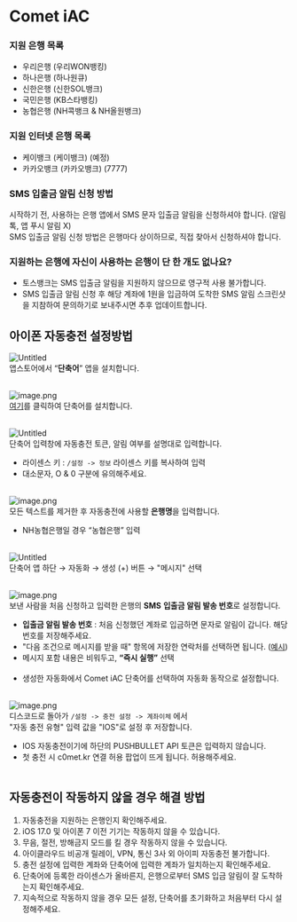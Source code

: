 # Comet iAC

### 지원 은행 목록
- 우리은행 (우리WON뱅킹)
- 하나은행 (하나원큐)
- 신한은행 (신한SOL뱅크)
- 국민은행 (KB스타뱅킹)
- 농협은행 (NH콕뱅크 & NH올원뱅크)

### 지원 인터넷 은행 목록
- 케이뱅크 (케이뱅크) (예정)
- 카카오뱅크 (카카오뱅크) (7777)

### SMS 입출금 알림 신청 방법
시작하기 전, 사용하는 은행 앱에서 SMS 문자 입출금 알림을 신청하셔야 합니다. (알림톡, 앱 푸시 알림 X)</br>
SMS 입출금 알림 신청 방법은 은행마다 상이하므로, 직접 찾아서 신청하셔야 합니다.</br>

### 지원하는 은행에 자신이 사용하는 은행이 단 한 개도 없나요?
- 토스뱅크는 SMS 입출금 알림을 지원하지 않으므로 영구적 사용 불가합니다.
- SMS 입출금 알림 신청 후 해당 계좌에 1원을 입금하여 도착한 SMS 알림 스크린샷을 지참하여 문의하기로 보내주시면 추후 업데이트합니다.</br>

## 아이폰 자동충전 설정방법

![Untitled](images/1.png)</br>
앱스토어에서 “**단축어**” 앱을 설치합니다.</br></br>

![image.png](images/2.png)</br>
[여기](https://www.icloud.com/shortcuts/c39fef4d9b014b6396d1dea9c9c0ed9a)를 클릭하여 단축어를 설치합니다.</br></br>

![Untitled](images/3.png)</br>
단축어 입력창에 자동충전 토큰, 알림 여부를 설명대로 입력합니다.</br>
- 라이센스 키 : `/설정 -> 정보` 라이센스 키를 복사하여 입력</br>
- 대소문자, O & 0 구분에 유의해주세요.</br></br>

![image.png](images/4.png)</br>
모든 텍스트를 제거한 후 자동충전에 사용할 **은행명**을 입력합니다.</br>
- NH농협은행일 경우 “농협은행” 입력</br></br>

![Untitled](images/5.png)</br>
단축어 앱 하단 → 자동화  → 생성 (+) 버튼 → "메시지" 선택</br></br>

![image.png](images/6.png)</br>
보낸 사람을 처음 신청하고 입력한 은행의 **SMS** **입출금 알림 발송 번호**로 설정합니다.</br>
- **입출금 알림 발송 번호** : 처음 신청했던 계좌로 입금하면 문자로 알림이 갑니다. 해당 번호를 저장해주세요.</br>
- "다음 조건으로 메시지를 받을 때" 항목에 저장한 연락처를 선택하면 됩니다. ([예시](https://imgur.com/a/sms-1588-2100-UiAHJQs))</br>
- 메시지 포함 내용은 비워두고, **“즉시 실행”** 선택</br></br>
- 생성한 자동화에서 Comet iAC 단축어를 선택하여 자동화 동작으로 설정합니다.</br></br>

![image.png](images/8.png)</br>
디스코드로 돌아가 `/설정 -> 충전 설정 -> 계좌이체` 에서</br>
"자동 충전 유형" 입력 값을 "IOS"로 설정 후 저장합니다.</br>
- IOS 자동충전이기에 하단의 PUSHBULLET API 토큰은 입력하지 않습니다.</br>
- 첫 충전 시 c0met.kr 연결 허용 팝업이 뜨게 됩니다. 허용해주세요.</br></br>

## 자동충전이 작동하지 않을 경우 해결 방법
1. 자동충전을 지원하는 은행인지 확인해주세요.</br>
2. iOS 17.0 및 아이폰 7 이전 기기는 작동하지 않을 수 있습니다.</br>
3. 무음, 절전, 방해금지 모드를 킬 경우 작동하지 않을 수 있습니다.</br>
4. 아이클라우드 비공개 릴레이, VPN, 통신 3사 외 아이피 자동충전 불가합니다.
5. 충전 설정에 입력한 계좌와 단축어에 입력한 계좌가 일치하는지 확인해주세요.</br>
6. 단축어에 등록한 라이센스가 올바른지, 은행으로부터 SMS 입금 알림이 잘 도착하는지 확인해주세요.</br>
7. 지속적으로 작동하지 않을 경우 모든 설정, 단축어를 초기화하고 처음부터 다시 설정해주세요.</br>
